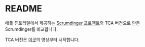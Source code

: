 #  README

애플 튜토리얼에서 제공하는 [Scrumdinger 프로젝트](https://developer.apple.com/tutorials/app-dev-training/passing-data-with-bindings)와 TCA 버전으로 만든 Scrumdinger를 비교합니다. 

TCA 버전은 [이곳](https://www.pointfree.co/episodes/ep244-tour-of-the-composable-architecture-1-0-standups-part-1)의 영상부터 시작합니다. 



 

